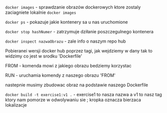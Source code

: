 `docker images` - sprawdzanie obrazów dockerowych ktore zostaly zaciagniete lokalnie `docker images`

`docker ps` - pokazuje jakie kontenery sa u nas uruchomione

`docker stop hashNumer` - zatrzymuje dziłanie poszczegulnego kontenera

`docker inspect nazwaObrazu` - zale info o naszym repo hub

Pobieranei wersji  docker hub poprzez tagi, jak wejdziemy w dany tak to widzimy co jest w srodku 'Dockerfile'

FROM - komenda mowi z jakiego obrazu bedziemy korzystac

RUN - uruchamia komendy z naszego obrazu 'FROM'

nastepnie musimy zbudowac obraz na podstawie naszego Dockerfile

`docker build -t exercise1:v1 .`  - exercise1 to nasza nazwa a v1 to nasz tag ktory nam pomorze w odwolywaniu sie ; kropka oznacza bierzaca lokalizacje
